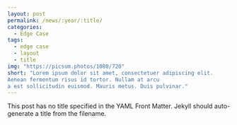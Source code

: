 ```yaml
---
layout: post
permalink: /news/:year/:title/
categories:
  - Edge Case
tags:
  - edge case
  - layout
  - title
img: "https://picsum.photos/1080/720"
short: "Lorem ipsum dolor sit amet, consectetuer adipiscing elit. 
Aenean fermentum risus id tortor. Nullam at arcu 
a est sollicitudin euismod. Mauris metus. Duis pulvinar."
---
```


This post has no title specified in the YAML Front Matter. Jekyll should auto-generate a title from the filename.